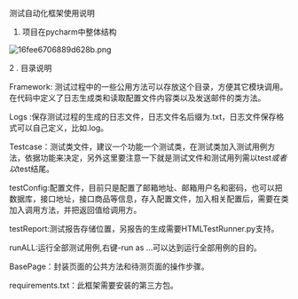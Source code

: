 测试自动化框架使用说明



1. 项目在pycharm中整体结构

![16fee6706889d628b.png](https://www.privacypic.com/images/2019/08/21/16fee6706889d628b.png)

2 . 目录说明

Framework: 测试过程中的一些公用方法可以存放这个目录，方便其它模块调用。在代码中定义了日志生成类和读取配置文件内容类以及发送邮件的类方法。

Logs :保存测试过程的生成的日志文件，日志文件名后缀为.txt，日志文件保存格式可以自己定义，比如.log。

Testcase：测试类文件，建议一个功能一个测试类，在测试类加入测试用例方法，依据功能来决定，另外这里要注意一下就是测试文件和测试用列需以test*或者以*test结尾。

testConfig:配置文件，目前只是配置了邮箱地址、邮箱用户名和密码，也可以把数据库，接口地址，接口商品等信息，存入配置文件，加入相关配置后，需要在类加入调用方法，并把返回值给调用方。

testReport:测试报告存储位置，另报告的生成需要HTMLTestRunner.py支持。

runALL:运行全部测试用例,右键-run as …可以达到运行全部用例的目的。

BasePage：封装页面的公共方法和待测页面的操作步骤。

requirements.txt：此框架需要安装的第三方包。
